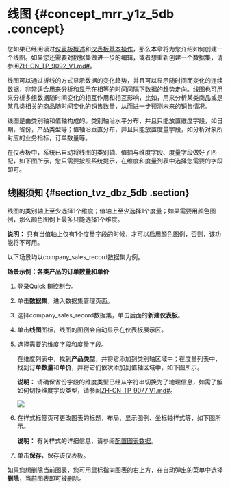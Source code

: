 # 线图 {#concept_mrr_y1z_5db .concept}

您如果已经阅读过[仪表板概述](intl.zh-CN/用户指南/仪表板制作/仪表板概述.md#)和[仪表板基本操作](intl.zh-CN/用户指南/仪表板制作/仪表板基本操作/仪表板基本操作概述.md#)，那么本章将为您介绍如何创建一个线图。如果您还需要对数据集做进一步的编辑，或者想重新创建一个数据集，请参阅[ZH-CN\_TP\_9092\_V1.md\#](intl.zh-CN/用户指南/数据建模/管理数据集/创建数据集.md#)。

线图可以通过折线的方式显示数据的变化趋势，并且可以显示随时间而变化的连续数据，非常适合用来分析和显示在相等的时间间隔下数据的趋势走向。线图也可用来分析多组数据随时间变化的相互作用和相互影响，比如，用来分析某类商品或是某几类相关的商品随时间变化的销售数量，从而进一步预测未来的销售情况。

线图是由类别轴和值轴构成的。类别轴沿水平分布，并且只能放置维度字段，如日期，省份，产品类型等；值轴沿垂直分布，并且只能放置度量字段，如分析对象所对应的业务指标，订单数量等。

在仪表板中，系统已自动将线图的类别轴、值轴与维度字段、度量字段做好了匹配，如下图所示，您只需要按照系统提示，在维度和度量列表中选择您需要的字段即可。

## 线图须知 {#section_tvz_dbz_5db .section}

线图的类别轴上至少选择1个维度；值轴上至少选择1个度量；如果需要用颜色图例，那么颜色图例上最多只能选择1个维度。

**说明：** 只有当值轴上仅有1个度量字段的时候，才可以启用颜色图例，否则，该功能将不可用。

以下场景均以company\_sales\_record数据集为例。

**场景示例：各类产品的订单数量和单价**

1.  登录Quick BI控制台。
2.  单击**数据集**，进入数据集管理页面。
3.  选择company\_sales\_record数据集，单击后面的**新建仪表板**。
4.  单击**线图**图标，线图的图例会自动显示在仪表板展示区。
5.  选择需要的维度字段和度量字段。

    在维度列表中，找到**产品类型**，并将它添加到类别轴区域中；在度量列表中，找到**订单数量**和**单价**，并将它们依次添加到值轴区域中，如下图所示。

    **说明：** 请确保省份字段的维度类型已经从字符串切换为了地理信息，如需了解如何切换维度字段类型，请参阅[ZH-CN\_TP\_9077\_V1.md\#](intl.zh-CN/快速入门/快速制作报表/制作仪表板快速入门.md#)。

    ![](http://static-aliyun-doc.oss-cn-hangzhou.aliyuncs.com/assets/img/9124/15566035001589_zh-CN.png)

6.  在样式标签页可更改图表的标题，布局、显示图例、坐标轴样式等，如下图所示。

    **说明：** 有关样式的详细信息，请参阅[配置图表数据](intl.zh-CN/用户指南/仪表板制作/仪表板基本操作/配置图表数据.md#)。

7.  单击**保存**，保存该仪表板。

如果您想删除当前图表，您可用鼠标指向图表的右上方，在自动弹出的菜单中选择**删除**，当前图表即可被删除。

